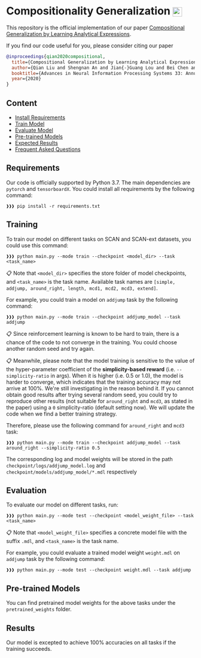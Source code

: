 # Compositionality Generalization <img src="https://pytorch.org/assets/images/logo-dark.svg" height = "25" align=center />

This repository is the official implementation of our paper [Compositional Generalization by Learning Analytical Expressions](https://arxiv.org/pdf/2006.10627.pdf).

If you find our code useful for you, please consider citing our paper

```bib
@inproceedings{qian2020compositional,
  title={Compositional Generalization by Learning Analytical Expressions},
  author={Qian Liu and Shengnan An and Jian{-}Guang Lou and Bei Chen and Zeqi Lin and Yan Gao and Bin Zhou and Nanning Zheng and Dongmei Zhang},
  booktitle={Advances in Neural Information Processing Systems 33: Annual Conference on Neural Information Processing Systems 2020, NeurIPS 2020, December 6-12, 2020, virtual},
  year={2020}
}
```

## Content

- [Install Requirements](#requirements)
- [Train Model](#training)
- [Evaluate Model](#evaluation)
- [Pre-trained Models](#pre-trained-models)
- [Expected Results](#results)
- [Frequent Asked Questions](#faq)


## Requirements

Our code is officially supported by Python 3.7. The main dependencies are `pytorch` and `tensorboardX`.
You could install all requirements by the following command:

```console
❱❱❱ pip install -r requirements.txt
```

## Training

To train our model on different tasks on SCAN and SCAN-ext datasets, you could use this command:

```console
❱❱❱ python main.py --mode train --checkpoint <model_dir> --task <task_name>
```

📋 Note that `<model_dir>` specifies the store folder of model checkpoints, and `<task_name>` is the task name.
Available task names are `[simple, addjump, around_right, length, mcd1, mcd2, mcd3, extend]`.

For example, you could train a model on `addjump` task by the following command:

```console
❱❱❱ python main.py --mode train --checkpoint addjump_model --task addjump
```

📋 Since reinforcement learning is known to be hard to train, there is a chance of the code to not converge in the training. You could choose another random seed and try again. 

📋 Meanwhile, please note that the model training is sensitive to the value of the hyper-parameter coefficient of the **simplicity-based reward** (i.e. `--simplicity-ratio` in args). When it is higher (i.e. 0.5 or 1.0), the model is harder to converge, which indicates that the training accuracy may not arrive at 100%. We're still investigating in the reason behind it. If you cannot obtain good results after trying several random seed, you could try to reproduce other results (not suitable for `around_right` and `mcd3`, as stated in the paper) using a `0` simplicity-ratio (default setting now). We will update the code when we find a better training strategy.

Therefore, please use the following command for `around_right` and `mcd3` task:

```console
❱❱❱ python main.py --mode train --checkpoint addjump_model --task around_right --simplicity-ratio 0.5
```

The corresponding log and model weights will be stored in the path `checkpoint/logs/addjump_model.log` and `checkpoint/models/addjump_model/*.mdl` respectively

## Evaluation

To evaluate our model on different tasks, run:

```console
❱❱❱ python main.py --mode test --checkpoint <model_weight_file> --task <task_name>
```

📋 Note that `<model_weight_file>` specifies a concrete model file with the suffix `.mdl`, and `<task_name>` is the task name.

For example, you could evaluate a trained model weight `weight.mdl` on `addjump` task by the following command:

```console
❱❱❱ python main.py --mode test --checkpoint weight.mdl --task addjump
```

## Pre-trained Models

You can find pretrained model weights for the above tasks under the `pretrained_weights` folder.


## Results

Our model is excepted to achieve 100% accuracies on all tasks if the training succeeds.
